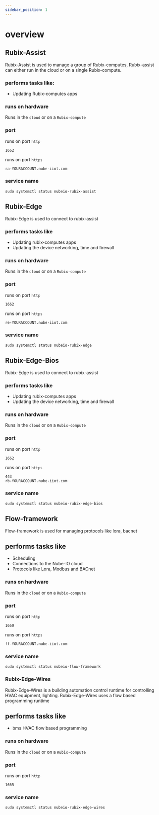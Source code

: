 ```yaml
---
sidebar_position: 1
---
```



# overview

## Rubix-Assist
Rubix-Assist is used to manage a group of Rubix-computes, Rubix-assist can either run in the cloud or on a single Rubix-compute.


### performs tasks like:
* Updating Rubix-computes apps

### runs on hardware
Runs in the `cloud` or on a `Rubix-compute`

### port

runs on port `http`
```
1662
```
runs on port `https`
```
ra-YOURACCOUNT.nube-iiot.com
```

### service name
```
sudo systemctl status nubeio-rubix-assist
```




## Rubix-Edge
Rubix-Edge is used to connect to rubix-assist

### performs tasks like

* Updating rubix-computes apps
* Updating the device networking, time and firewall

### runs on hardware
Runs in the `cloud` or on a `Rubix-compute`

### port

runs on port `http`
```
1662
```
runs on port  `https`
```
re-YOURACCOUNT.nube-iiot.com
```

### service name
```
sudo systemctl status nubeio-rubix-edge
```

## Rubix-Edge-Bios
Rubix-Edge is used to connect to rubix-assist

### performs tasks like

* Updating rubix-computes apps
* Updating the device networking, time and firewall

### runs on hardware
Runs in the `cloud` or on a `Rubix-compute`

### port

runs on port `http`
```
1662
```
runs on port  `https`
```
443
rb-YOURACCOUNT.nube-iiot.com
```

### service name
```
sudo systemctl status nubeio-rubix-edge-bios
```



## Flow-framework
Flow-framework is used for managing protocols like lora, bacnet

## performs tasks like

* Scheduling
* Connections to the Nube-IO cloud
* Protocols like Lora, Modbus and BACnet

### runs on hardware
Runs in the `cloud` or on a `Rubix-compute`

### port

runs on port `http`
```
1660
```
runs on port  `https`
```
ff-YOURACCOUNT.nube-iiot.com
```

### service name
```
sudo systemctl status nubeio-flow-framework
```



### Rubix-Edge-Wires
Rubix-Edge-Wires is a building automation control runtime for controlling HVAC equipment, lighting. Rubix-Edge-Wires uses a flow based programming runtime

## performs tasks like

* bms HVAC flow based programming


### runs on hardware
Runs in the `cloud` or on a `Rubix-compute`

### port

runs on port `http`
```
1665
```


### service name
```
sudo systemctl status nubeio-rubix-edge-wires
```





